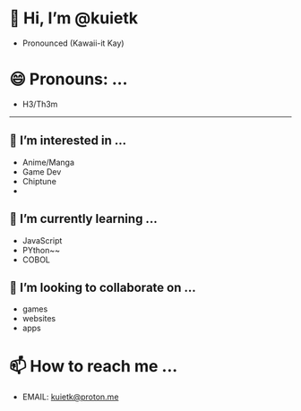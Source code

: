 # 👋 Hi, I’m @kuietk
  - Pronounced (Kawaii-it Kay)

# 😄 Pronouns: ...
  - H3/Th3m

-----

## 👀 I’m interested in ...
  - Anime/Manga
  - Game Dev
  - Chiptune
  - 

## 🌱 I’m currently learning ...
  - JavaScript
  - PYthon~~
  - COBOL

## 💞️ I’m looking to collaborate on ...
  - games
  - websites
  - apps

# 📫 How to reach me ...
  - EMAIL: <kuietk@proton.me>
 

<!---
kuietk/kuietk is a ✨ special ✨ repository because its `README.md` (this file) appears on your GitHub profile.
You can click the Preview link to take a look at your changes.
--->
